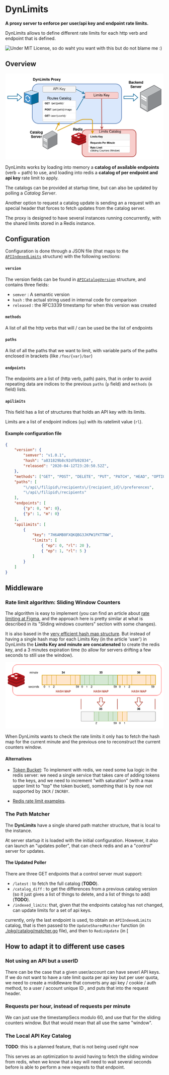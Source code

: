 # DynLimits

**A proxy server to enforce per user/api key and endpoint rate limits.**

DynLimits allows to define different rate limits for each http verb
and endpoint that is defined.

![Under MIT License](LICENSE), so do waht you want with this but do not
blame me :)


## Overview

![DynLimits Overview](./docs/DynLimits_Overview.png)

DynLimits works by loading into memory a **catalog of available
endpoints** (verb + path) to use, and loading into redis a **catalog of
per endpoint and api key** rate limit to apply.

The catalogs can be provided at startup time, but can also
be updated by polling a _Catalog Server_.

Another option to request a catalog update is sending an
a request with an special header that forces
to fetch updates from the catalog server.

The proxy is designed to have several instances running
concurrently, with the shared limits stored in a Redis instance.


## Configuration

Configuration is done through a JSON file (that maps to the
[`APIIndexedLimits`](./pkg/catalog/limitdefs.go) structure)
with the following sections:

#### `version`

The version fields can be found in
[`APICatalogVersion`](./pkg/catalog/limitdefs.go) structure, and contains
three fields:

- `semver` : A semantic version
- `hash` : the actual string used in internal code for comparison
- `released` : the RFC3339 timestamp for when this version was created

#### `methods`

A list of all the http verbs that will / can be used be the list of endpoints

#### `paths`

A list of all the paths that we want to limit, with variable parts of the
paths enclosed in brackets (like `/foo/{var}/bar`)

#### `endpoints`

The endpoints are a list of (http verb, path) pairs, that in order to
avoid repeating data are indices to the previous `paths` (`p` field)
and `methods` (`m` field) lists.

#### `apilimits`

This field has a list of structures that holds an API key with its limits.

Limits are a list of endpoint indices (`ep`) with its ratelimit value (`rl`).


#### Example configuration file

```json
{
    "version": {
        "semver": "v1.0.1",
        "hash": "a831829b8c92dfb92834",
        "released": "2020-04-12T23:20:50.52Z",
    },
    "methods": ["GET", "POST", "DELETE", "PUT", "PATCH", "HEAD", "OPTIONS"],
    "paths": [
        "\/api\/filipid\/recipients\/{recipient_id}\/preferences",
        "\/api\/filipid\/recipients"
    ],
    "endpoints": [
        {"p": 0, "m": 0},
        {"p": 1, "m": 0}
    ],
    "apilimits": [
        {
            "key": "7H6AMB0FXQKQBG3JKPW1PXTTNW",
            "limits": [
                { "ep": 0, "rl": 20 },
                { "ep": 1, "rl": 5 }
            ]
        }
    ]
}
```

## Middleware

### Rate limit algorithm: **Sliding Window Counters**

The algorithm is easy to implement (you can find an article about
[rate limiting at Figma](https://www.figma.com/blog/an-alternative-approach-to-rate-limiting/), and the approach here is pretty similar at what is described in its
"Sliding windows counters" section with some changes).

It is also based in the [very efficient hash map structure](https://redis.io/topics/memory-optimization). But instead of having a single hash map for each
Limits Key (in the article 'user') in DynLimits the **Limits Key
and minute are concatenated** to create the redis key, and a 3 minutes expiration
time (to allow for servers drifting a few seconds to still use the window).

![Redis Sliding Window Counters](./docs/DynLimits_Redis.png)


When DynLimits wants to check the rate limits it only has to fetch
the hash map for the current minute and the previous one to reconstruct
the current counters window.


#### Alternatives

* [Token Bucket](https://en.wikipedia.org/wiki/Token_bucket): To implement
    with redis, we need some lua logic in the redis server: we need
    a single service that takes care of adding tokens to the keys, and
    we need to increment "with saturation" (with a max upper limit to
    "top" the token bucket), something that is by now not supported
    by `INCR` / `INCRBY`.

* [Redis rate limit examples](https://redis.io/commands/incr#pattern-rate-limiter-1).


### The Path Matcher

The **DynLimits** have a single shared path matcher structure, that is
local to the instance.

At server startup it is loaded with the initial configuration. However,
it also can launch an "updates poller", that can check redis and an
a "_control_" server for updates.


#### The Updated Poller

There are three GET endpoints that a control server must support:

- `/latest` : to fetch the full catalog (**TODO**).
- `/catalog_diff` : to get the differences from a previous
    catalog version (so it just gives a list of things to delete,
    and a list of things to add) (**TODO**).
- `/indexed_limits`: that, given that the endpoints catalog has not
    changed, can update limits for a set of api keys.

currently, only the last endpoint is used, to obtain an `APIIndexedLimits`
catalog, that is then passed to the `UpdateSharedMatcher` function
(in [./pkg/catalog/matcher.go](./pkg/catalog.matcher.go) file), and
then to `RedisUpdate` (in [


## How to adapt it to different use cases

### Not using an API but a userID

There can be the case that a given user/account can have severl API keys. If
we do not want to have a rate limit quota per api key but per user quota,
we need to create a middleware that converts any api key / cookie / auth
method, to a user / account unique ID , and puts that into the request
header.


### Requests per hour, instead of requests per minute

We can just use the timestampSecs modulo 60, and use that for the
sliding counters window. But that would mean that all use the same
"window".


### The Local API Key Catalog

**TODO**: this is a planned feature, that is not being used right now

This serves as an optimization to avoid having to fetch the sliding
window from redis, when we know that a key will need to wait several seconds
before is able to perform a new requests to that endpoint.
